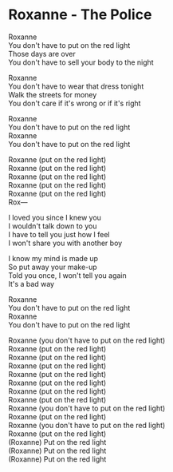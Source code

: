 # Roxanne - The Police

Roxanne\
You don't have to put on the red light\
Those days are over\
You don't have to sell your body to the night

Roxanne\
You don't have to wear that dress tonight\
Walk the streets for money\
You don't care if it's wrong or if it's right

Roxanne\
You don't have to put on the red light\
Roxanne\
You don't have to put on the red light

Roxanne (put on the red light)\
Roxanne (put on the red light)\
Roxanne (put on the red light)\
Roxanne (put on the red light)\
Roxanne (put on the red light)\
Rox—

I loved you since I knew you\
I wouldn't talk down to you\
I have to tell you just how I feel\
I won't share you with another boy

I know my mind is made up\
So put away your make-up\
Told you once, I won't tell you again\
It's a bad way

Roxanne\
You don't have to put on the red light\
Roxanne\
You don't have to put on the red light

Roxanne (you don't have to put on the red light)\
Roxanne (put on the red light)\
Roxanne (put on the red light)\
Roxanne (put on the red light)\
Roxanne (put on the red light)\
Roxanne (put on the red light)\
Roxanne (put on the red light)\
Roxanne (put on the red light)\
Roxanne (you don't have to put on the red light)\
Roxanne (put on the red light)\
Roxanne (you don't have to put on the red light)\
Roxanne (put on the red light)\
(Roxanne) Put on the red light\
(Roxanne) Put on the red light\
(Roxanne) Put on the red light